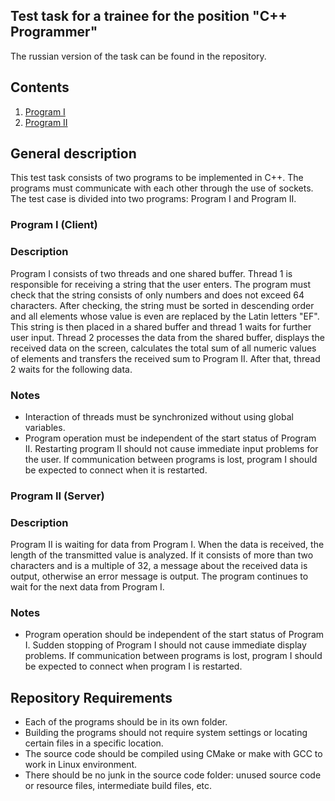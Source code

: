 ## Test task for a trainee for the position "C++ Programmer"

The russian version of the task can be found in the repository.

## Contents

1. [Program I](#program-i-client) 
2. [Program II](#program-ii-server)

## General description
This test task consists of two programs to be implemented in C++. The programs must communicate with each other through the use of sockets. The test case is divided into two programs: Program I and Program II.

### Program I (Client)
### Description
Program I consists of two threads and one shared buffer. Thread 1 is responsible for receiving a string that the user enters. The program must check that the string consists of only numbers and does not exceed 64 characters. After checking, the string must be sorted in descending order and all elements whose value is even are replaced by the Latin letters "EF". This string is then placed in a shared buffer and thread 1 waits for further user input. Thread 2 processes the data from the shared buffer, displays the received data on the screen, calculates the total sum of all numeric values of elements and transfers the received sum to Program II. After that, thread 2 waits for the following data.

### Notes
- Interaction of threads must be synchronized without using global variables.
- Program operation must be independent of the start status of Program II. Restarting program II should not cause immediate input problems for the user. If communication between programs is lost, program I should be expected to connect when it is restarted.

### Program II (Server)
### Description
Program II is waiting for data from Program I. When the data is received, the length of the transmitted value is analyzed. If it consists of more than two characters and is a multiple of 32, a message about the received data is output, otherwise an error message is output. The program continues to wait for the next data from Program I.

### Notes
- Program operation should be independent of the start status of Program I. Sudden stopping of Program I should not cause immediate display problems. If communication between programs is lost, program I should be expected to connect when program I is restarted.

## Repository Requirements
- Each of the programs should be in its own folder.
- Building the programs should not require system settings or locating certain files in a specific location.
- The source code should be compiled using CMake or make with GCC to work in Linux environment.
- There should be no junk in the source code folder: unused source code or resource files, intermediate build files, etc.
